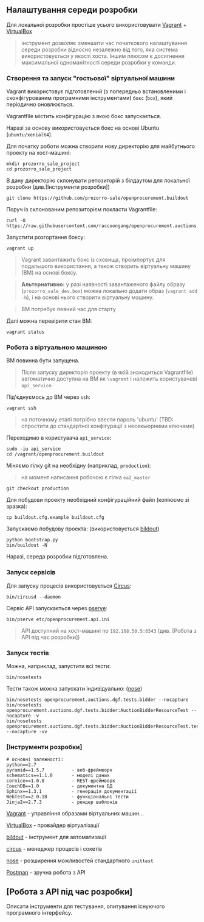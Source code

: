 ## Налаштування середи розробки

Для локальної розробки простіше усього використовувати [Vagrant](https://www.vagrantup.com/downloads.html) + [VirtualBox](https://www.virtualbox.org/wiki/Downloads)

 > інструмент дозволяє зменшити час початкового налаштування середи розробки відносно незалежно від того, яка система використовується у якості хоста. Іншим плюсом є досягнення максимальної одноманітності середи розробки у команди.

### Створення та запуск "гостьової" віртуальної машини
Vagrant використовує підготовлений (з попередньо встановленими і сконфігурованим програмними інструментами) `бокс` (`box`), який періодично оновлюється.

Vagrantfile містить конфігурацію з якою бокс запускається.

Наразі за основу використовується бокс на основі Ubuntu (`ubuntu/xenial64`).

Для початку роботи можна створити нову директорію для майбутнього проекту на хост-машині:

```
mkdir prozorro_sale_project
cd prozorro_sale_project
```

 В дану директорію склонувати репозиторій з білдаутом для локальної розробки (див.[Інструменти розробки])

```
git clone https://github.com/prozorro-sale/openprocurement.buildout
```

Поруч із склонованим репозиторієм покласти Vagrantfile:

```
curl -O https://raw.githubusercontent.com/raccoongang/openprocurement.auctions.dgf/vagrant_setup/Vagrantfile
```

Запустити розгортання боксу:

```
vagrant up
```

> Vagrant завантажить бокс із сховища, проімпортує для подальшого використання, а також створить віртуальну машину (ВМ) на основі боксу.

> **Альтернативно:** у разі наявності завантаженого файлу образу (`prozorro_sale_dev.box`) можна локально додати образ (`vagrant add -h`), і на основі нього створити віртуальну машину.

> ВМ потребує певний час для старту

Далі можна перевірити стан ВМ:

```
vagrant status
```

### Робота з віртуальною машиною

ВМ повинна бути запущена.

> Після запуску директорія проекту (в якій знаходиться Vagrantfile) автоматично доступна на ВМ як `\vagrant` і належить користувачеві `api_service`.

Під'єднуємось до ВМ через `ssh`:

```
vagrant ssh
```

> на поточному етапі потрібно ввести пароль 'ubuntu' (TBD: спростити до стандартної конфігурації з несекьюрними ключами)

Переходимо в користувача `api_service`:

```
sudo -iu api_service
cd /vagrant/openprocurement.buildout
```

Міняємо гілку git на необхідну (наприклад, `production`):

> на момент написання робочою є гілка `ea2_master`

```
git checkout production
```

Для побудови проекту необхідний конфігураційний файл (копіюємо зі зразка):

```
cp buildout.cfg.example buildout.cfg
```

Запускаємо побудову проекта:
(використовується [bildout](http://www.buildout.org/en/latest/contents.html))

```
python bootstrap.py
bin/buildout -N
```

Наразі, середа розробки підготовлена.

### Запуск сервісів

Для запуску процесів використовується [Circus](http://circus.readthedocs.io/en/latest/):

```
bin/circusd --daemon
```

Сервіс API запускається через [pserve](https://docs.pylonsproject.org/projects/pyramid/en/latest/pscripts/pserve.html):

```
bin/pserve etc/openprocurement.api.ini
```

> API доступний на хост-машині по `192.168.50.5:6543` (див. [Робота з API під час розробки])

### Запуск тестів

Можна, наприклад, запустити всі тести:

```
bin/nosetests
```

Тести також можна запускати індивідуально:
([nose](http://nose.readthedocs.io/en/latest/index.html))

```
bin/nosetests openprocurement.auctions.dgf.tests.bidder --nocapture
bin/nosetests openprocurement.auctions.dgf.tests.bidder:AuctionBidderResourceTest --nocapture -v
bin/nosetests openprocurement.auctions.dgf.tests.bidder:AuctionBidderResourceTest.test_patch_auction_bidder --nocapture -vv
```


### [Інструменти розробки]

```
# основні залежності:
python==2.7
pyramid==1.5.7          - веб-фреймворк
schematics==1.1.0       - моделі даних
cornice==1.0.0          - REST-фреймворк
CouchDB==1.0            - документна БД
Sphinx==1.3.1           - генерація документації
WebTest==2.0.18         - функціональні тести
Jinja2==2.7.3           - рендер шаблонів
```

[Vagrant](https://www.vagrantup.com/downloads.html) -  управління образами віртуальних машин...

[VirtualBox](https://www.virtualbox.org/wiki/Downloads) - провайдер віртуалізації

[bildout](http://www.buildout.org/en/latest/contents.html) - інструмент для автоматизації

[circus](http://circus.readthedocs.io/en/latest/) - менеджер процесів і сокетів

[nose](http://nose.readthedocs.io/en/latest/index.html) - розширення можливостей стандартного `unittest`

[Postman](https://www.getpostman.com/) - зручна робота з API


## [Робота з API під час розробки]

Описати інструменти для тестування, опитування існуючого програмного інтерфейсу.
